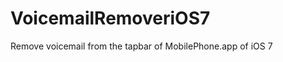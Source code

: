 VoicemailRemoveriOS7
====================

Remove voicemail from the tapbar of MobilePhone.app of iOS 7 
